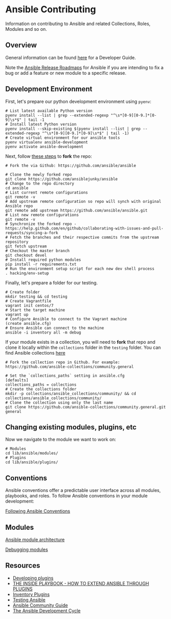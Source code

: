 # Ansible Contributing

Information on contributing to Ansible and related Collections, Roles, Modules and so on.

## Overview

General information can be found [here](https://docs.ansible.com/ansible/latest/dev_guide/index.html) for a Developer Guide.

Note the [Ansible Release Roadmaps](https://docs.ansible.com/ansible/devel/roadmap/) for Ansible if you are intending to fix a bug or add a feature or new module to a specific release.

## Development Environment

First, let's prepare our python development environment using `pyenv`:

```shell
# List latest available Python version
pyenv install --list | grep --extended-regexp "^\s*[0-9][0-9.]*[0-9]\s*$" | tail -1
# Install latest Python version
pyenv install --skip-existing $(pyenv install --list | grep --extended-regexp "^\s*[0-9][0-9.]*[0-9]\s*$" | tail -1)
# Create virtual environment for our ansible tools
pyenv virtualenv ansible-development
pyenv activate ansible-development
```

Next, follow [these steps](https://jarv.is/notes/how-to-pull-request-fork-github/) to **fork** the repo:

```shell
# Fork the via Github: https://github.com/ansible/ansible

# Clone the newly forked repo
git clone https://github.com/ansiblejunky/ansible
# Change to the repo directory
cd ansible
# List current remote configurations
git remote -v
# Add upstream remote configuration so repo will synch with original Ansible repo
git remote add upstream https://github.com/ansible/ansible.git
# List new remote configurations
git remote -v
# Synchronize the forked repo - https://help.github.com/en/github/collaborating-with-issues-and-pull-requests/syncing-a-fork
# Fetch the branches and their respective commits from the upstream repository
git fetch upstream
# Checkout the master branch
git checkout devel
# Install required python modules
pip install -r requirements.txt
# Run the environment setup script for each new dev shell process
. hacking/env-setup
```

Finally, let's prepare a folder for our testing.

```shell
# Create folder
mkdir testing && cd testing
# Create Vagrantfile
vagrant init centos/7
# Start the target machine
vagrant up
# Configure Ansible to connect to the Vagrant machine
(create ansible.cfg)
# Ensure Ansible can connect to the machine
ansible -i inventory all -m debug
```

If your module exists in a collection, you will need to **fork** that repo and clone it locally within the `collections` folder in the `testing` folder. You can find Ansible collections [here](https://github.com/ansible-collections)

```shell
# Fork the collection repo in Github. For example: https://github.com/ansible-collections/community.general

# Set the `collections_paths` setting in ansible.cfg
[defaults]
collections_paths = collections
# Create the collections folder
mkdir -p collections/ansible_collections/community/ && cd collections/ansible_collections/community/
# Clone the collection using only the last name
git clone https://github.com/ansible-collections/community.general.git general

```

## Changing existing modules, plugins, etc

Now we navigate to the module we want to work on:

```shell
# Modules
cd lib/ansible/modules/
# Plugins
cd lib/ansible/plugins/
```

## Conventions

Ansible conventions offer a predictable user interface across all modules, playbooks, and roles. To follow Ansible conventions in your module development:

[Following Ansible Conventions](https://docs.ansible.com/ansible/devel/dev_guide/developing_modules_best_practices.html)

## Modules

[Ansible module architecture](https://docs.ansible.com/ansible/latest/dev_guide/developing_program_flow_modules.html)

[Debugging modules](https://docs.ansible.com/ansible/latest/dev_guide/debugging.html)

## Resources

- [Developing plugins](https://docs.ansible.com/ansible/latest/dev_guide/developing_plugins.html)
- [THE INSIDE PLAYBOOK - HOW TO EXTEND ANSIBLE THROUGH PLUGINS](https://www.ansible.com/blog/how-to-extend-ansible-through-plugins)
- [Inventory Plugins](https://docs.ansible.com/ansible/latest/dev_guide/developing_inventory.html)
- [Testing Ansible](https://docs.ansible.com/ansible/latest/dev_guide/testing.html)
- [Ansible Community Guide](https://docs.ansible.com/ansible/latest/community/index.html#contributing-code-features-or-bugfixes)
- [The Ansible Development Cycle](https://docs.ansible.com/ansible/latest/community/development_process.html)
